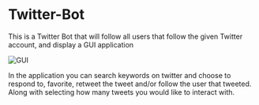 # Twitter-Bot
This is a Twitter Bot that will follow all users that follow the given Twitter account, and display a GUI application


![GUI](https://github.com/user-attachments/assets/cc93400a-fb7c-48f3-a2ec-e6a7b3eef600)

In the application you can search keywords on twitter and choose to respond to, favorite, retweet the tweet and/or follow the user that tweeted. Along with selecting how many tweets you would like to interact with. 


